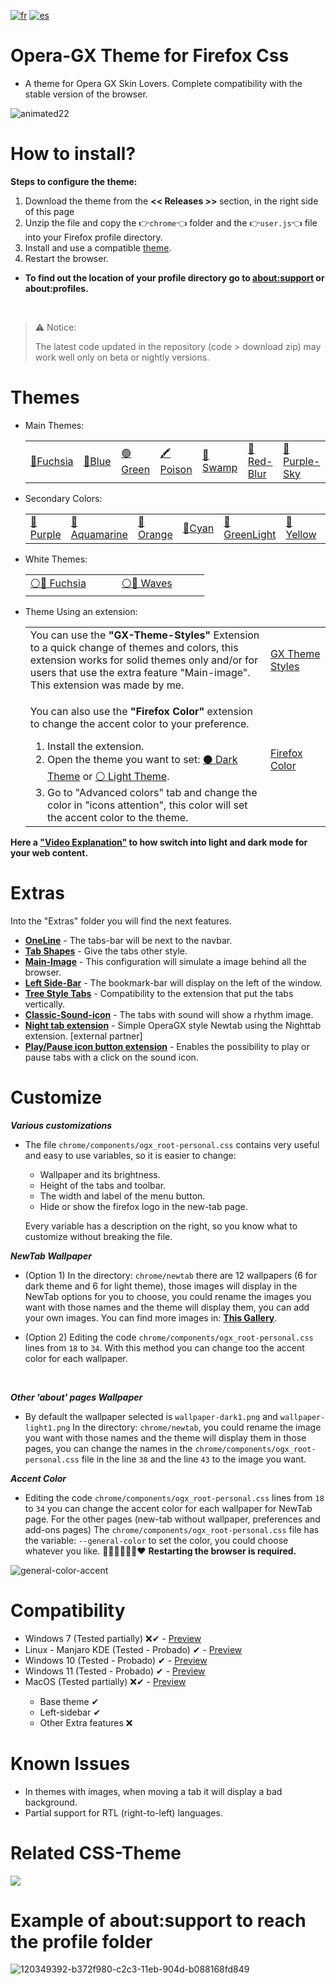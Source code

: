 [![fr](https://img.shields.io/badge/lang-fr-blue.svg)](https://github.com/Godiesc/firefox-gx/blob/main/README.fr.md)
[![es](https://img.shields.io/badge/lang-es-yellow.svg)](https://github.com/Godiesc/firefox-gx/blob/main/README.es.md)

# Opera-GX Theme for Firefox Css
<ul><li>A theme for Opera GX Skin Lovers. Complete compatibility with the stable version of the browser.</li></ul>

![animated22](https://github.com/Godiesc/firefox-gx/assets/22057609/175f63ec-f49b-45ef-aa8e-8c8114a83d2d)

# How to install?

<b>Steps to configure the theme:</b>
<ol>
   <li>Download the theme from the <b> << Releases >> </b> section, in the right side of this page</code></li> 
   <li>Unzip the file and copy the 👉<code>chrome</code>👈 folder and the 👉<code>user.js</code>👈 file into your Firefox profile directory. </li>
   <li>Install and use a compatible <a href="https://github.com/Godiesc/firefox-gx?tab=readme-ov-file#themes" >theme</a>.</li>
   <li>Restart the browser. </li>
</ol>

<ul><li><p><b> To find out the location of your profile directory go to <a href="https://github.com/Godiesc/firefox-gx#example-of-aboutsupport"> about:support</a> or about:profiles.</b></p></li></ul>
</br>

> <p>⚠ Notice:</p>The latest code updated in the repository (code > download zip) may work well only on beta or nightly versions.</p>

# Themes
<ul>
<li>Main Themes:
   <table>
   <tr>
      <td width="100px"><a href= "https://addons.mozilla.org/firefox/addon/beautiful-opera-gx-fucsia/">🔴Fuchsia</a></td><td width="135px"><a href= "https://addons.mozilla.org/firefox/addon/beautiful-opera-gx-blue/">🔵Blue</a></td><td width="100px"><a href= "https://addons.mozilla.org/firefox/addon/beautiful-gx-green/" >🟢Green</a></td><td width="100px"><a href= "https://addons.mozilla.org/firefox/addon/beautiful-poison/">🖍Poison</a></td><td width="126px"><a href= "https://addons.mozilla.org/firefox/addon/beautiful-swamp-in-autumn/" >🎑Swamp</a></td><td width="110px"><a href= "https://addons.mozilla.org/firefox/addon/beautiful-red-blur/">🌈Red-Blur</a></td><td width="130px"><a href= "https://addons.mozilla.org/firefox/addon/beautiful-purple-sky/"> 🌆Purple-Sky</a></td></tr></table></li>
<li> Secondary Colors:
   <table>
   <tr>
      <td width="100px"><a href= "https://addons.mozilla.org/firefox/addon/opera-gx-witchcraft-purple/">💜Purple</a></td><td width="135px"><a href= "https://addons.mozilla.org/firefox/addon/opera-gx-electric-aquamarine/">💚Aquamarine</a></td><td width="100px"><a href= "https://addons.mozilla.org/firefox/addon/opera-gx-ember-orange/">🦧Orange</a></td><td width="100px"><a href= "https://addons.mozilla.org/firefox/addon/opera-gx-frozen-cyan/">💠Cyan</a></td><td width="126px"><a href= "https://addons.mozilla.org/firefox/addon/opera-gx-level-up-green/">🍏GreenLight</a></td><td width="110px"><a href= "https://addons.mozilla.org/firefox/addon/opera-gx-stamina-yellow/">💛Yellow</a></td><td width="130px"><a href= "https://addons.mozilla.org/firefox/addon/opera-gx-wizard-grey/">🗻Gray</a></td></tr></table></li>
<li>White Themes:
   <table>
   <tr>
      <td width="130px"><a href="https://addons.mozilla.org/firefox/addon/opera-light/"> ⚪🔴 Fuchsia</a></td><td width="124px"><a href="https://addons.mozilla.org/firefox/addon/beautiful-waves/"> ⚪🔵 Waves</a></a></td></tr></table></li>
<li> Theme Using an extension:
   <table>
   <tr>
      <td width="80%">You can use the <b>"GX-Theme-Styles"</b> Extension to a quick change of themes and colors, this extension works for solid themes only and/or for users that use the extra feature "Main-image". This extension was made by me.</td>
    <td width="20%"><a href="https://addons.mozilla.org/es/firefox/addon/gx-theme-styles">GX Theme Styles</a> </td></tr>
<tr><td><p>You can also use the <b>"Firefox Color" </b>extension to change the accent color to your preference.</p>
<ol><li>Install the extension.</li>
<li> Open the theme you want to set: <a href="https://color.firefox.com/?theme=XQAAAAJWBAAAAAAAAABBKYhm849SCicxcUfbB38oKRicm6da8pC6zcajvXUxVWhow0XG5K6BSwfdWytulM34uzM3LhuZvlDLNlGrQWcJvtOkdch_qcsPVi0nURBtsyHwEHcPSSdZBUPlEd-vDQwNy7595jjXYHVUDZw8QUFX13YJoRcCcwEU_Dzw709yH1YhjPaZd9vc7d_pmujWu5Wak7eyIlDRz7msPTiOUQAGJk08pOmPGTlzqfqv_zVenGs8n34O-pwABvBa3bniENYtOjF2zG6a1clmNiITgbNcIb_62b4a9Yemcqv7EZHQrCW7zmsAvNSloPy7oL6whNUFLSwbI6Mw5vgLa-hxr68dhAHr1ci0sPBuzH4X2v7tLQo5vKFoUH93wsR4AwL9J43ZXmO9TER1RnH2xUG4I0NvW4qxmJjIat-ppv43c0-fRci1Bj6noY7L9y6poRreLfdGKUXGbKH0FLlRHhs-Bia-AWSh_UuNqz1ILqetzdDWEtHtq2xzUlsh56YTwVUn1MCnjH3ms_M2oZCiP5nz8yVJeLgQPR0F6WFW4nJItk3xtTf9kvzHolSRcToly_Y8OTydALDLYe28MG_QaZDIhDmgJYn8pIdOSufv2FBPdGAxKQXqhhzhzNqEIz5uMi4Jz4ap3D7S1LXeRP_7RdGY"> ⚫ Dark Theme</a> or <a href="https://color.firefox.com/?theme=XQAAAAKEBAAAAAAAAABBKYhm849SCicxcUfbB38oKRicm6da8pvltSB9WkV2c-XLRbQ1Oez1zWXjUJZMfxQUKzTC_-cAsWtnZjVBpeauBmTjVBPomCKsNVE80fvRwY-rJ65R4jKCyUVJUxrFBxVOxkA_Rxvv8TOD070oV0UwW995RyQV9JG-qcd5cFRiuYzkoOoHlCuFUVFtPj-_VSSr0BzL4pxY0IpdnWN0KWhRBmt3bJSbrY2SZACmpn1-skZEU9Pl7kzFVSTXlVU1skeP3kB-2KFUyqRH8Bq3xQ7pvZUvgKGdOF1eMnUXONJyIXPMhZtlrI7Obxy9YLSETBcgDeTe9bxN3BBYKOuF10prltedblsTxpIdNNgEoG2yh9uTnk3c89KqyaYqsomU-bkA9mnxUzpdUGedTZy2yRp9rBdPL4OdYjxI6RX_vOIwZIreHwYr6bE18aOxjMyNAVkKeN7DlxTjNUXmGPcEA0AEAdibEk3tv-OZ9gM8LqxIC0vu9IQNCetSFNPUfnFa2mp-WLBnl9jxa_r-5geKcLuM29u1Tc1YVcfuE0T38PfAh6RtjUPUGW6AhKR5Q25wKre_e_CN-gF5_EA1eeTI_-9-6wg"> ⚪ Light Theme</a>.</li>
<li> Go to "Advanced colors" tab and change the color in "icons attention", this color will set the accent color to the theme.</li></ol></td>
<td width="20%"><a href="https://addons.mozilla.org/firefox/addon/firefox-color/">Firefox Color</a> </td></tr>
</table></li></ul>

<p><b>Here a <a href="https://imgur.com/a/0ZASdRb">"Video Explanation"</a> to how switch into light and dark mode for your web content.</b></p>

# Extras
<p>Into the "Extras" folder you will find the next features.</p>
<ul><li><a href="https://github.com/Godiesc/firefox-gx/tree/main/Extras/OneLine"><b>OneLine</b></a> - The tabs-bar will be next to the navbar.</li>
<li><a href="https://github.com/Godiesc/firefox-gx/tree/main/Extras/Tab-Shapes"><b>Tab Shapes</b></a> - Give the tabs other style.</li>
<li><a href="https://github.com/Godiesc/firefox-gx/tree/main/Extras/Main-Image"><b>Main-Image</b></a></a> - This configuration will simulate a image behind all the browser.</li>
<li><a href="https://github.com/Godiesc/firefox-gx/tree/main/Extras/Left-SideBar"><b>Left Side-Bar</b></a> - The bookmark-bar will display on the left of the window.</li>
<li><a href="https://github.com/Godiesc/firefox-gx/tree/main/Extras/TreeStyle-tabs"><b>Tree Style Tabs</b></a> - Compatibility to the extension that put the tabs vertically.</li>
<li><a href="https://github.com/Godiesc/firefox-gx/tree/main/Extras/Classic-Sound-icon"><b>Classic-Sound-icon</b></a> - The tabs with sound will show a rhythm image.</li>
<li><a href="https://github.com/MemeMan404/GX-NewTab-using-NightTab"><b>Night tab extension</b></a> - Simple OperaGX style Newtab using the Nighttab extension. [external partner]</li>
<li><a href="https://github.com/Godiesc/firefox-gx/tree/main/Extras/Play-Pause"><b>Play/Pause icon button extension</b></a> - Enables the possibility to play or pause tabs with a click on the sound icon.</li>
</ul>

# Customize

<b><i>Various customizations</i></b>
<ul>
<li><p>The file <code>chrome/components/ogx_root-personal.css</code> contains very useful and easy to use variables, so it is easier to change:</p>
<ul>
<li>Wallpaper and its brightness.</li>
<li>Height of the tabs and toolbar.</li>
<li>The width and label of the menu button.</li>
<li>Hide or show the firefox logo in the new-tab page.</li>
</ul>
<p>Every variable has a description on the right, so you know what to customize without breaking the file.</p></li></ul>

<b><i>NewTab Wallpaper</i></b>
<ul>
   <li><p>(Option 1) In the directory: <code>chrome/newtab</code> there are 12 wallpapers (6 for dark theme and 6 for light theme), those images will display in the NewTab options for you to choose, you could rename the images you want with those names and the theme will display them, you can add your own images. You can find more images in: <a href="https://imgur.com/a/j78IhJN"><b>This Gallery</b></a>.</p></li>
<li><p>(Option 2) Editing the code <code>chrome/components/ogx_root-personal.css</code> lines from <code>18</code> to <code>34</code>. With this method you can change too the accent color for each wallpaper.<p></li></ul></br>

<b><i>Other 'about' pages Wallpaper</i></b>
<ul>
   <li><p> By default the wallpaper selected is <code>wallpaper-dark1.png</code> and <code>wallpaper-light1.png</code> In the directory: <code>chrome/newtab</code>, you could rename the image you want with those names and the theme will display them in those pages, you can change the names in the <code>chrome/components/ogx_root-personal.css</code> file in the line <code>38</code> and the line <code>43</code> to the image you want.</p>
   </li>
</ul>

<b><i>Accent Color</i></b>
<ul>
<li><p>Editing the code <code>chrome/components/ogx_root-personal.css</code> lines from <code>18</code> to <code>34</code> you can change the accent color for each wallpaper for NewTab page. For the other pages (new-tab without wallpaper, preferences and add-ons pages) The <code>chrome/components/ogx_root-personal.css</code> file has the variable: <code>--general-color</code> to set the color, you could choose whatever you like. 💙💚💜🤎💛🧡❤ <b>Restarting the browser is required. </b></p></li></ul>

![general-color-accent](https://github.com/user-attachments/assets/a95ec5c8-a987-4cb9-a9d8-7198ae7ed413)

# Compatibility

<ul><li>Windows 7 (Tested partially) ❌✔ - <a href="https://github.com/Godiesc/firefox-gx/discussions/70">Preview</a></li>
<li>Linux - Manjaro KDE (Tested - Probado) ✔ - <a href="https://imgur.com/a/Byo3Mn7">Preview</a></li>
<li>Windows 10 (Tested - Probado) ✔ - <a href="https://imgur.com/a/aYl8fjn">Preview</a></li>
<li>Windows 11 (Tested - Probado) ✔ - <a href="https://user-images.githubusercontent.com/6202392/168166690-b9f232c7-ff0e-4107-95f0-2910f1c3c6fb.png" >Preview</a></li>
<li>MacOS (Tested partially) ❌✔ - <a href="https://i.imgur.com/Y6V0dwr.png"> Preview</a></li>
   <ul><li>Base theme ✔</li>
       <li>Left-sidebar ✔</li>
       <li>Other Extra features ❌</li>
   </ul>
</ul>

# Known Issues
<ul>
<li>In themes with images, when moving a tab it will display a bad background.</li>
<li>Partial support for RTL (right-to-left) languages.</li>
</ul>

# Related CSS-Theme

<a href="https://github.com/Godiesc/firefox-one"><img src="https://github.com/Godiesc/firefox-one/assets/22057609/453c2917-8cee-4424-b550-e4e38f492c84"></a>

# Example of about:support to reach the profile folder

![120349392-b372f980-c2c3-11eb-904d-b088168fd849](https://user-images.githubusercontent.com/22057609/156908375-824f8679-56a5-4d09-a86f-353a7f61135e.png)
